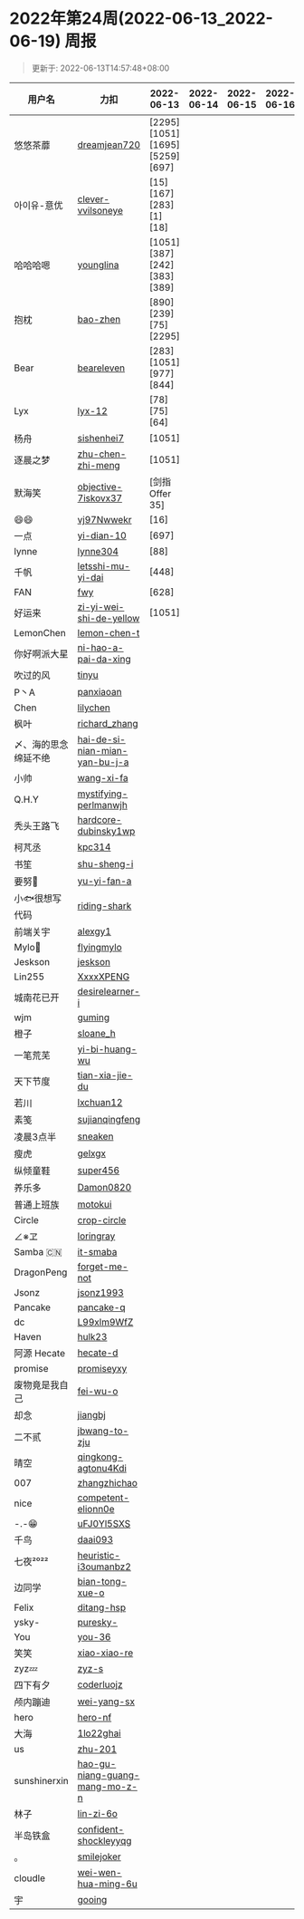 
# 2022年第24周(2022-06-13_2022-06-19) 周报

> 更新于: 2022-06-13T14:57:48+08:00

| 用户名 | 力扣 |  2022-06-13|2022-06-14|2022-06-15|2022-06-16|2022-06-17|2022-06-18|2022-06-19  | 总计 | 排名 |
| ---- | ---- |    ---- | ---- | ---- | ---- | ---- | ---- | ----   | ---- | ---- |
|悠悠茶蘼|[dreamjean720](https://leetcode.cn/u/dreamjean720/)|\[2295]\[1051]\[1695]\[5259]\[697]|||||||5|1|
|아이유-意优|[clever-vvilsoneye](https://leetcode.cn/u/clever-vvilsoneye/)|\[15]\[167]\[283]\[1]\[18]|||||||5|1|
|哈哈哈嗯|[younglina](https://leetcode.cn/u/younglina/)|\[1051]\[387]\[242]\[383]\[389]|||||||5|1|
|抱枕|[bao-zhen](https://leetcode.cn/u/bao-zhen/)|\[890]\[239]\[75]\[2295]|||||||4|2|
|Bear|[beareleven](https://leetcode.cn/u/beareleven/)|\[283]\[1051]\[977]\[844]|||||||4|2|
|Lyx|[lyx-12](https://leetcode.cn/u/lyx-12/)|\[78]\[75]\[64]|||||||3|3|
|杨舟|[sishenhei7](https://leetcode.cn/u/sishenhei7/)|\[1051]|||||||1|4|
|逐晨之梦|[zhu-chen-zhi-meng](https://leetcode.cn/u/zhu-chen-zhi-meng/)|\[1051]|||||||1|4|
|默海笑|[objective-7iskovx37](https://leetcode.cn/u/objective-7iskovx37/)|\[剑指 Offer 35]|||||||1|4|
|😄😄|[vj97Nwwekr](https://leetcode.cn/u/vj97Nwwekr/)|\[16]|||||||1|4|
|一点|[yi-dian-10](https://leetcode.cn/u/yi-dian-10/)|\[697]|||||||1|4|
|lynne|[lynne304](https://leetcode.cn/u/lynne304/)|\[88]|||||||1|4|
|千帆|[letsshi-mu-yi-dai](https://leetcode.cn/u/letsshi-mu-yi-dai/)|\[448]|||||||1|4|
|FAN|[fwy](https://leetcode.cn/u/fwy/)|\[628]|||||||1|4|
|好运来|[zi-yi-wei-shi-de-yellow](https://leetcode.cn/u/zi-yi-wei-shi-de-yellow/)|\[1051]|||||||1|4|
|LemonChen|[lemon-chen-t](https://leetcode.cn/u/lemon-chen-t/)||||||||0|5|
|你好啊派大星|[ni-hao-a-pai-da-xing](https://leetcode.cn/u/ni-hao-a-pai-da-xing/)||||||||0|5|
|吹过的风|[tinyu](https://leetcode.cn/u/tinyu/)||||||||0|5|
|P丶A|[panxiaoan](https://leetcode.cn/u/panxiaoan/)||||||||0|5|
|Chen|[lilychen](https://leetcode.cn/u/lilychen/)||||||||0|5|
|枫叶|[richard_zhang](https://leetcode.cn/u/richard_zhang/)||||||||0|5|
|〆、海的思念绵延不绝|[hai-de-si-nian-mian-yan-bu-j-a](https://leetcode.cn/u/hai-de-si-nian-mian-yan-bu-j-a/)||||||||0|5|
|小帅|[wang-xi-fa](https://leetcode.cn/u/wang-xi-fa/)||||||||0|5|
|Q.H.Y|[mystifying-perlmanwjh](https://leetcode.cn/u/mystifying-perlmanwjh/)||||||||0|5|
|秃头王路飞|[hardcore-dubinsky1wp](https://leetcode.cn/u/hardcore-dubinsky1wp/)||||||||0|5|
|柯芃丞|[kpc314](https://leetcode.cn/u/kpc314/)||||||||0|5|
|书笙|[shu-sheng-i](https://leetcode.cn/u/shu-sheng-i/)||||||||0|5|
|要努🌰|[yu-yi-fan-a](https://leetcode.cn/u/yu-yi-fan-a/)||||||||0|5|
|小🐟很想写代码|[riding-shark](https://leetcode.cn/u/riding-shark/)||||||||0|5|
|前端关宇|[alexgy1](https://leetcode.com/u/alexgy1/)||||||||0|5|
|Mylo🐘|[flyingmylo](https://leetcode.cn/u/flyingmylo/)||||||||0|5|
|Jeskson|[jeskson](https://leetcode.cn/u/jeskson/)||||||||0|5|
|Lin255|[XxxxXPENG](https://leetcode.cn/u/XxxxXPENG/)||||||||0|5|
|城南花已开|[desirelearner-i](https://leetcode.cn/u/desirelearner-i/)||||||||0|5|
|wjm|[guming](https://leetcode.cn/u/guming/)||||||||0|5|
|橙子|[sloane_h](https://leetcode.cn/u/sloane_h/)||||||||0|5|
|一笔荒芜|[yi-bi-huang-wu](https://leetcode.cn/u/yi-bi-huang-wu/)||||||||0|5|
|天下节度|[tian-xia-jie-du](https://leetcode.cn/u/tian-xia-jie-du/)||||||||0|5|
|若川|[lxchuan12](https://leetcode.cn/u/lxchuan12/)||||||||0|5|
|素笺|[sujianqingfeng](https://leetcode.cn/u/sujianqingfeng/)||||||||0|5|
|凌晨3点半|[sneaken](https://leetcode.cn/u/sneaken/)||||||||0|5|
|瘦虎|[gelxgx](https://leetcode.cn/u/gelxgx/)||||||||0|5|
|纵倾童鞋|[super456](https://leetcode.cn/u/super456/)||||||||0|5|
|养乐多|[Damon0820](https://leetcode.com/u/Damon0820/)||||||||0|5|
|普通上班族|[motokui](https://leetcode.cn/u/motokui/)||||||||0|5|
|Circle|[crop-circle](https://leetcode.cn/u/crop-circle/)||||||||0|5|
|∠※ヱ|[loringray](https://leetcode.cn/u/loringray/)||||||||0|5|
|Samba 🇨🇳|[it-smaba](https://leetcode.cn/u/it-smaba/)||||||||0|5|
|DragonPeng|[forget-me-not](https://leetcode.cn/u/forget-me-not/)||||||||0|5|
|Jsonz|[jsonz1993](https://leetcode.cn/u/jsonz1993/)||||||||0|5|
|Pancake|[pancake-q](https://leetcode.cn/u/pancake-q/)||||||||0|5|
|dc|[L99xlm9WfZ](https://leetcode.cn/u/L99xlm9WfZ/)||||||||0|5|
|Haven|[hulk23](https://leetcode.cn/u/hulk23/)||||||||0|5|
|阿源 Hecate|[hecate-d](https://leetcode.cn/u/hecate-d/)||||||||0|5|
|promise|[promiseyxy](https://leetcode.cn/u/promiseyxy/)||||||||0|5|
|废物竟是我自己|[fei-wu-o](https://leetcode.cn/u/fei-wu-o/)||||||||0|5|
|却念|[jiangbj](https://leetcode.cn/u/jiangbj/)||||||||0|5|
|二不贰|[jbwang-to-zju](https://leetcode.cn/u/jbwang-to-zju/)||||||||0|5|
|晴空|[qingkong-agtonu4Kdi](https://leetcode.cn/u/qingkong-agtonu4Kdi/)||||||||0|5|
|007|[zhangzhichao](https://leetcode.cn/u/zhangzhichao/)||||||||0|5|
|nice|[competent-elionn0e](https://leetcode.cn/u/competent-elionn0e/)||||||||0|5|
|-.-😁|[uFJ0Yl5SXS](https://leetcode.cn/u/uFJ0Yl5SXS/)||||||||0|5|
|千鸟|[daai093](https://leetcode.cn/u/daai093/)||||||||0|5|
|七夜²⁰²²|[heuristic-i3oumanbz2](https://leetcode.cn/u/heuristic-i3oumanbz2/)||||||||0|5|
|边同学|[bian-tong-xue-o](https://leetcode.cn/u/bian-tong-xue-o/)||||||||0|5|
|Felix|[ditang-hsp](https://leetcode.cn/u/ditang-hsp/)||||||||0|5|
|ysky-|[puresky-](https://leetcode.cn/u/puresky-/)||||||||0|5|
|You|[you-36](https://leetcode.cn/u/you-36/)||||||||0|5|
|笑笑|[xiao-xiao-re](https://leetcode.cn/u/xiao-xiao-re/)||||||||0|5|
|zyz💤|[zyz-s](https://leetcode.cn/u/zyz-s/)||||||||0|5|
|四下有夕|[coderluojz](https://leetcode.cn/u/coderluojz/)||||||||0|5|
|颅内蹦迪|[wei-yang-sx](https://leetcode.cn/u/wei-yang-sx/)||||||||0|5|
|hero|[hero-nf](https://leetcode.cn/u/hero-nf/)||||||||0|5|
|大海|[1lo22ghai](https://leetcode.cn/u/1lo22ghai/)||||||||0|5|
|us|[zhu-201](https://leetcode.cn/u/zhu-201/)||||||||0|5|
|sunshinerxin|[hao-gu-niang-guang-mang-mo-z-n](https://leetcode.cn/u/hao-gu-niang-guang-mang-mo-z-n/)||||||||0|5|
|林子|[lin-zi-6o](https://leetcode.cn/u/lin-zi-6o/)||||||||0|5|
|半岛铁盒|[confident-shockleyyqg](https://leetcode.cn/u/confident-shockleyyqg/)||||||||0|5|
|。|[smilejoker](https://leetcode.cn/u/smilejoker/)||||||||0|5|
|cloudle|[wei-wen-hua-ming-6u](https://leetcode.cn/u/wei-wen-hua-ming-6u/)||||||||0|5|
|宇|[gooing](https://leetcode.cn/u/gooing/)||||||||0|5|
    